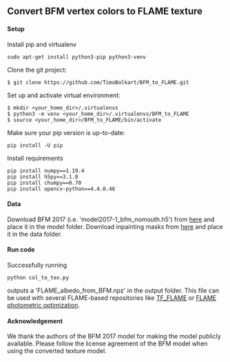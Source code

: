 ## Convert BFM vertex colors to FLAME texture


#### Setup

Install pip and virtualenv
```
sudo apt-get install python3-pip python3-venv
```

Clone the git project:
```
$ git clone https://github.com/TimoBolkart/BFM_to_FLAME.git
```

Set up and activate virtual environment:
```
$ mkdir <your_home_dir>/.virtualenvs
$ python3 -m venv <your_home_dir>/.virtualenvs/BFM_to_FLAME
$ source <your_home_dir>/BFM_to_FLAME/bin/activate
```

Make sure your pip version is up-to-date:
```
pip install -U pip
```

Install requirements
```
pip install numpy==1.19.4
pip install h5py==3.1.0
pip install chumpy==0.70 
pip install opencv-python==4.4.0.46
```

#### Data

Download BFM 2017 (i.e. 'model2017-1_bfm_nomouth.h5') from [here](https://faces.dmi.unibas.ch/bfm/bfm2017.html) and place it in the model folder.
Download inpainting masks from [here]() and place it in the data folder.

#### Run code

Successfully running
```
python col_to_tex.py
```
outputs a 'FLAME_albedo_from_BFM.npz' in the output folder. This file can be used  with several FLAME-based repositories like [TF_FLAME](https://github.com/TimoBolkart/TF_FLAME) or [FLAME photometric optimization](https://github.com/HavenFeng/photometric_optimization).

#### Acknowledgement

We thank the authors of the BFM 2017 model for making the model publicly available. Please follow the license agreement of the BFM model when using the converted texture model.

